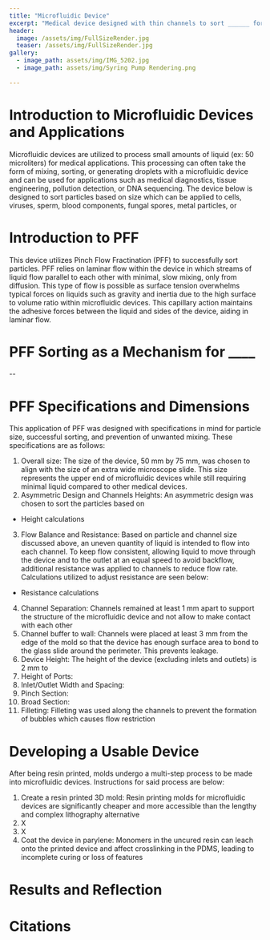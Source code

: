 ```yaml
---
title: "Microfluidic Device"
excerpt: "Medical device designed with thin channels to sort ______ for _________"
header:
  image: /assets/img/FullSizeRender.jpg
  teaser: /assets/img/FullSizeRender.jpg
gallery:
  - image_path: assets/img/IMG_5202.jpg
  - image_path: assets/img/Syring Pump Rendering.png
   
---
```


# Introduction to Microfluidic Devices and Applications 
Microfluidic devices are utilized to process small amounts of liquid (ex: 50 microliters) for medical applications. This processing can often take the form of mixing, sorting, or generating droplets with a microfluidic device and can be used for applications such as medical diagnostics, tissue engineering, pollution detection, or DNA sequencing. The device below is designed to sort particles based on size which can be applied to cells, viruses, sperm, blood components, fungal spores, metal particles, or 

# Introduction to PFF
This device utilizes Pinch Flow Fractination (PFF) to successfully sort particles.  PFF relies on laminar flow within the device in which streams of liquid flow parallel to each other with minimal, slow mixing, only from diffusion. This type of flow is possible as surface tension overwhelms typical forces on liquids such as gravity and inertia due to the high surface to volume ratio within microfluidic devices. This capillary action maintains the adhesive forces between the liquid and sides of the device, aiding in laminar flow.

# PFF Sorting as a Mechanism for ____
--

# PFF Specifications and Dimensions
This application of PFF was designed with specifications in mind for particle size, successful sorting, and prevention of unwanted mixing. These specifications are as follows:
  1.  Overall size: The size of the device, 50 mm by 75 mm, was chosen to align with the size of an extra wide microscope slide. This size represents the upper end of microfluidic devices while still requiring minimal liquid compared to other medical devices.
  2.	Asymmetric Design and Channels Heights: An asymmetric design was chosen to sort the particles based on 
-	Height calculations
  3.	Flow Balance and Resistance: Based on particle and channel size discussed above, an uneven quantity of liquid is intended to flow into each channel. To keep flow consistent, allowing liquid to move through the device and to the outlet at an equal speed to avoid backflow, additional resistance was applied to channels to reduce flow rate. Calculations utilized to adjust resistance are seen below:
-	Resistance calculations
  4.	Channel Separation: Channels remained at least 1 mm apart to support the structure of the microfluidic device and not allow to make contact with each other
  5.	Channel buffer to wall: Channels were placed at least 3 mm from the edge of the mold so that the device has enough surface area to bond to the glass slide around the perimeter. This prevents leakage.
  6.	Device Height: The height of the device (excluding inlets and outlets) is 2 mm to 
  7.	Height of Ports:
  8.	Inlet/Outlet Width and Spacing:
  9.	Pinch Section:
  10.	Broad Section:
  11.	Filleting: Filleting was used along the channels to prevent the formation of bubbles which causes flow restriction 


# Developing a Usable Device
After being resin printed, molds undergo a multi-step process to be made into microfluidic devices. Instructions for said process are below:
  1.	Create a resin printed 3D mold: Resin printing molds for microfluidic devices are significantly cheaper and more accessible than the lengthy and complex lithography alternative
  2.	X
  3.	X
  4.	Coat the device in parylene: Monomers in the uncured resin can leach onto the printed device and affect crosslinking in the PDMS, leading to incomplete curing or loss of features


# Results and Reflection

# Citations
